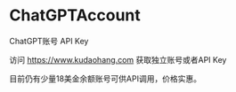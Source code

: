 # ChatGPTAccount
ChatGPT账号 API Key


访问 https://www.kudaohang.com 获取独立账号或者API Key

目前仍有少量18美金余额账号可供API调用，价格实惠。
